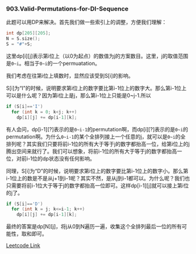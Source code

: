 ### 903.Valid-Permutations-for-DI-Sequence

此题可以用DP来解决。首先我们做一些索引上的调整，方便我们理解：
```cpp
int dp[205][205];
N = S.size();
S = "#"+S;
```
这里dp[i][j]表示第i位上（以0为起点）的数值为j的方案数目。这里，j的取值范围是```0~i```。相当于```0~i```的一个permuatation。

我们考虑在往第i位上填数时，显然应该受到S[i]的影响。

S[i]为“I”的时候，说明要求第i位上的数字要比第i-1位上的数字大。那么第i-1位上可以是什么呢？因为第i位上是j，那么第i-1位上只能是0~j-1.所以
```cpp
if (S[i]=='I')
  for (int k = 0; k<j; k++)
    dp[i][j] += dp[i-1][k];
```
有人会问，dp[i-1][?]表示的是```0~i-1```的permutation啊，而dp[i][?]表示的是```0~i```的permutation啊。为什么```0~i-1```的某个全排列接上一个任意的j，就可以是```0~i```的全排列呢？其实我们只要将前i-1位的所有大于等于j的数字都抬高一位，给第i位上的j腾出空间来就行了。我们可以想象，将前i-1位的所有大于等于j的数字都抬高一位，对前i-1位的dp状态没有任何影响。

同理，S[i]为“D”的时候，说明要求第i位上的数字要比第i-1位上的数字小。那么第i-1位上的数是不是从j+1到i-1呢？其实不然，是从j到i-1都可以。为什么呢？我们也只需要将前i-1位大于等于j的数字都抬高一位即可。这样dp[i-1][j]就可以接上第i位的j了。
```cpp
if (S[i]=='D')
  for (int k = j; k<=i-1; k++)
    dp[i][j] += dp[i-1][k];
```
最终的答案是dp[N][j]，将j从0到N遍历一遍，收集这个全排列最后一位的所有可能性，取和即可。


[Leetcode Link](https://leetcode.com/problems/valid-permutations-for-di-sequence)
